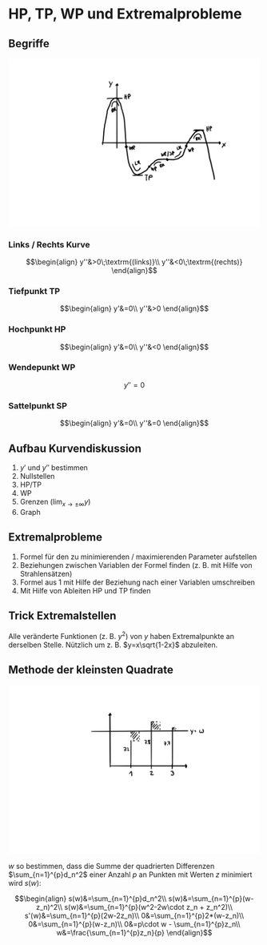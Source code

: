 # HP, TP, WP und Extremalprobleme

## Begriffe

![Begriffe](../../img/ext1.png)

### Links / Rechts Kurve

$$\begin{align}
  y''&>0\;\textrm{(links)}\\
  y''&<0\;\textrm{(rechts)}
\end{align}$$

### Tiefpunkt TP

$$\begin{align}
  y'&=0\\
  y''&>0
\end{align}$$

### Hochpunkt HP

$$\begin{align}
  y'&=0\\
  y''&<0
\end{align}$$

### Wendepunkt WP

$$y''=0$$

### Sattelpunkt SP

$$\begin{align}
  y'&=0\\
  y''&=0
\end{align}$$

## Aufbau Kurvendiskussion

1.  $y'$ und $y''$ bestimmen
2.  Nullstellen
3.  HP/TP
4.  WP
5.  Grenzen ($\lim_{x\to\pm\infty}y$)
6.  Graph

## Extremalprobleme

1.  Formel für den zu minimierenden / maximierenden Parameter aufstellen
2.  Beziehungen zwischen Variablen der Formel finden (z. B. mit Hilfe von Strahlensätzen)
3.  Formel aus 1 mit Hilfe der Beziehung nach einer Variablen umschreiben
4.  Mit Hilfe von Ableiten HP und TP finden

## Trick Extremalstellen

Alle veränderte Funktionen (z. B. $y^2$) von $y$ haben Extremalpunkte an derselben Stelle. Nützlich um z. B. $y=x\sqrt{1-2x}$ abzuleiten.

## Methode der kleinsten Quadrate

![Methode der kleinsten Quadrate](../../img/ext2.png)

$w$ so bestimmen, dass die Summe der quadrierten Differenzen $\sum_{n=1}^{p}d_n^2$ einer Anzahl $p$ an Punkten mit Werten $z$ minimiert wird $s(w)$:

$$\begin{align}
  s(w)&=\sum_{n=1}^{p}d_n^2\\
  s(w)&=\sum_{n=1}^{p}(w-z_n)^2\\
  s(w)&=\sum_{n=1}^{p}(w^2-2w\cdot z_n + z_n^2)\\
  s'(w)&=\sum_{n=1}^{p}(2w-2z_n)\\
  0&=\sum_{n=1}^{p}2*(w-z_n)\\
  0&=\sum_{n=1}^{p}(w-z_n)\\
  0&=p\cdot w - \sum_{n=1}^{p}z_n\\
  w&=\frac{\sum_{n=1}^{p}z_n}{p}
\end{align}$$